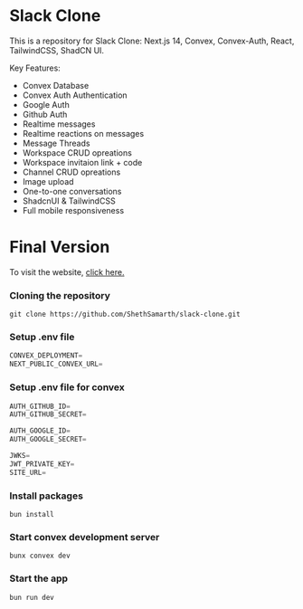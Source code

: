 # Slack Clone

This is a repository for Slack Clone: Next.js 14, Convex, Convex-Auth, React, TailwindCSS, ShadCN UI.

Key Features:

- Convex Database
- Convex Auth Authentication
- Google Auth
- Github Auth
- Realtime messages
- Realtime reactions on messages
- Message Threads
- Workspace CRUD opreations
- Workspace invitaion link + code
- Channel CRUD opreations
- Image upload
- One-to-one conversations
- ShadcnUI & TailwindCSS
- Full mobile responsiveness

# Final Version

To visit the website, [click here.](https://slackclone-ss.vercel.app)

### Cloning the repository

```shell
git clone https://github.com/ShethSamarth/slack-clone.git
```

### Setup .env file

```js
CONVEX_DEPLOYMENT=
NEXT_PUBLIC_CONVEX_URL=
```

### Setup .env file for convex

```js
AUTH_GITHUB_ID=
AUTH_GITHUB_SECRET=

AUTH_GOOGLE_ID=
AUTH_GOOGLE_SECRET=

JWKS=
JWT_PRIVATE_KEY=
SITE_URL=
```

### Install packages

```shell
bun install
```

### Start convex development server

```shell
bunx convex dev
```

### Start the app

```shell
bun run dev
```
